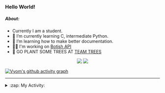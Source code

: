 ### Hello World!

##### About:
- Currently I am a student.
- 🌱 I’m currently learning C, intermediate Python.
- 🌱 I’m learning how to make better documentation.
- 👨‍💻 I'm working on [Botish API](https://github.com/Vyvy-vi/api)
- 🌱 GO PLANT SOME TREES AT [TEAM TREES](https://teamtrees.org/)

<p align="center">
  <a href="https://twitter.com/Vyvy_viM"><img target="_blank" src="https://img.shields.io/badge/twitter%20@Vyvy_viM-0D95E8?style=for-the-badge&logo=twitter&logoColor=white"/></a> 
  <a href="https://vyvy-vi.github.io/portfolio"><img target="_blank" src="https://img.shields.io/badge/-I_love_open_source-green?style=for-the-badge&logo=github&logoColor=black"/></a> 
</p>

[![Vyom's github activity graph](https://activity-graph.herokuapp.com/graph?username=Vyvy-vi)](https://github.com/ashutosh00710/github-readme-activity-graph)

---
<details>
  <summary>:zap: My Activity:</summary>
  
<!--START_SECTION:waka-->
**I'm a Night 🦉** 

```text
🌞 Morning    39 commits     █░░░░░░░░░░░░░░░░░░░░░░░░   6.34% 
🌆 Daytime    146 commits    ██████░░░░░░░░░░░░░░░░░░░   23.74% 
🌃 Evening    214 commits    ████████░░░░░░░░░░░░░░░░░   34.8% 
🌙 Night      216 commits    ████████░░░░░░░░░░░░░░░░░   35.12%

```
📅 **I'm Most Productive on Sunday** 

```text
Monday       63 commits     ██░░░░░░░░░░░░░░░░░░░░░░░   10.24% 
Tuesday      95 commits     ███░░░░░░░░░░░░░░░░░░░░░░   15.45% 
Wednesday    87 commits     ███░░░░░░░░░░░░░░░░░░░░░░   14.15% 
Thursday     74 commits     ███░░░░░░░░░░░░░░░░░░░░░░   12.03% 
Friday       54 commits     ██░░░░░░░░░░░░░░░░░░░░░░░   8.78% 
Saturday     83 commits     ███░░░░░░░░░░░░░░░░░░░░░░   13.5% 
Sunday       159 commits    ██████░░░░░░░░░░░░░░░░░░░   25.85%

```


📊 **This Week I Spent My Time On** 

```text
🔥 Editors: 
Vim                      1 hr 44 mins        █████████████████████████   100.0%

🐱‍💻 Projects: 
commit-your-code-bot     1 hr 15 mins        ██████████████████░░░░░░░   72.93% 
TEC-welcome-bot          25 mins             ██████░░░░░░░░░░░░░░░░░░░   24.19% 
Linkfree                 3 mins              ░░░░░░░░░░░░░░░░░░░░░░░░░   2.88% 
discord-bot              0 secs              ░░░░░░░░░░░░░░░░░░░░░░░░░   0.0%

```


 Last Updated on 21/11/2021
<!--END_SECTION:waka-->
</details>
